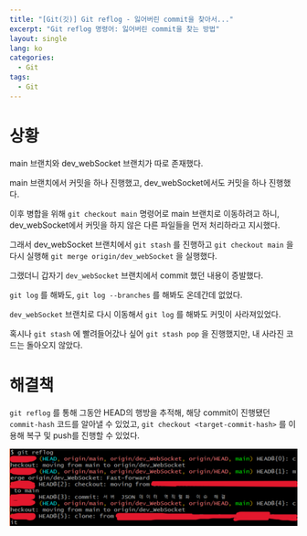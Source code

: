 ```yaml
---
title: "[Git(깃)] Git reflog - 잃어버린 commit을 찾아서..."
excerpt: "Git reflog 명령어: 잃어버린 commit을 찾는 방법"
layout: single
lang: ko
categories:
  - Git
tags:
  - Git
---
```



# 상황

main 브랜치와 dev_webSocket 브랜치가 따로 존재했다.

main 브랜치에서 커밋을 하나 진행했고, dev_webSocket에서도 커밋을 하나 진행했다.

이후 병합을 위해 `git checkout main` 명령어로 main 브랜치로 이동하려고 하니, dev_webSocket에서 커밋을 하지 않은 다른 파일들을 먼저 처리하라고 지시했다.

그래서 dev_webSocket 브랜치에서 `git stash` 를 진행하고 `git checkout main` 을 다시 실행해 `git merge origin/dev_webSocket` 을 실행했다.

그랬더니 갑자기 `dev_webSocket` 브랜치에서 commit 했던 내용이 증발했다.

`git log` 를 해봐도, `git log --branches` 를 해봐도 온데간데 없었다.

`dev_webSocket` 브랜치로 다시 이동해서 `git log` 를 해봐도 커밋이 사라져있었다.

혹시나  `git stash` 에 빨려들어갔나 싶어 `git stash pop` 을 진행했지만, 내 사라진 코드는 돌아오지 않았다.

# 해결책

`git reflog` 를 통해 그동안 HEAD의 행방을 추적해, 해당 commit이 진행됐던 `commit-hash` 코드를 알아낼 수 있었고, `git checkout <target-commit-hash>` 를 이용해 복구 및 push를 진행할 수 있었다.

![git-reflog.png](/assets/resources/TroubleShooting/git-reflog.png)
